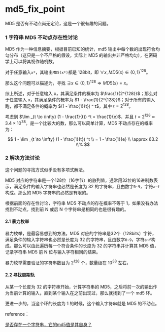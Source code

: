 # md5_fix_point

MD5 是否有不动点尚无定论，这是一个很有趣的问题。

### 1 字符串 MD5 不动点存在性讨论

MD5 作为一种信息摘要，根据目前已知的统计，md5 输出中每个数的出现符合均匀分布（这只是一个不严格的假设，实际上 MD5 的输出并非严格均匀），在密码学上可以将其视作随机数。

对于任意输入`x*`，其输出`MD5(x*)`都是 128bit，即 $\forall x, MD5(x) \in \{0, 1\} ^{128}$。

那么这个问题可以描述为，寻找 $\exists x \in \{0, 1\} ^{128} \Rightarrow MD5(x) = x$。

综上所述，对于任意输入 x，其满足条件的概率为 $\frac{1}{2^{128}}$；那么对于任意输入 x，其满足条件的概率为 $1 - \frac{1}{2^{128}}$；对于所有的输入跑，都不满足条件的概率为 $(1 - \frac{1}{t}) ^ t$，其中 $t = 2^{128}$。

考虑到 $\lim _{t \to \infty} (1 - \frac{1}{t}) ^t = \frac{1}{e}$，并且 $t = 2^{128} \approx 3.4 \times 10 ^{38}$，是一个比较大的数，那么可以简单计算，MD5 不动点存在的概率为：

$$
1 - \lim _{t \to \infty} (1 - \frac{1}{t}) ^t \\ 
= 1 - \frac{1}{e} \\ \approx 63.2 \\%
$$



### 2 解决方法讨论

这个问题的寻找方式似乎没有多项式解法。

MD5 对应的字符串是一个128位（16字节）的散列值，通常用32位的16进制数表示，满足条件的输入字符串也必然是长度为 32 的字符串，且由数字`0~9`，字符`a~f`构成。那么的 MD5 字符串的必然是有限的。

根据前面的存在性讨论，字符串 MD5 不动点的存在概率不等于 1，如果没有办法找到不动点，找到前 N 或后 N 个字符串是相同的也是很有趣的。


#### 2.1 暴力枚举

暴力枚举，是最容易想到的方法。MD5 对应的字符串是32个（128bits）字符，满足条件的输入字符串也必然是长度为 32 的字符串，且由数字`0~9`，字符`a~f`构成。那么可以由此遍历每一个符合条件的长度为 32 的字符串并计算其 MD5 值，记录字符串 MD5 前 N 位与输入字符相同的结果。

暴力枚举需要验证的字符串数目为 $2^{128}$ 个，数量级在 $10^{38}$ 左右。




#### 2.2 寻找周期轨

从某一个长度为 32 的字符串开始，计算字符串的 MD5，之后将前一次的输出作为当前计算的输入，直到某个输入在之前出现过，那么就找到了一个 md5 环。

更进一步的，当这个环的长度为 1 的时候，这个输入字符串就是 MD5 的不动点。



reference：

[是否存在一个字符串，它的md5值是其自身？](https://www.zhihu.com/question/21533582/answer/33746266)
